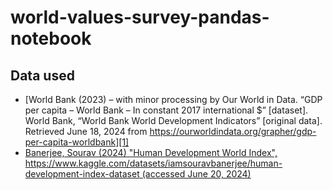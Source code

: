 # world-values-survey-pandas-notebook

## Data used
- [World Bank (2023) – with minor processing by Our World in Data. “GDP per capita – World Bank – In constant 2017 international $” [dataset]. World Bank, “World Bank World Development Indicators” [original data]. Retrieved June 18, 2024 from https://ourworldindata.org/grapher/gdp-per-capita-worldbank][1]
- [Banerjee, Sourav (2024) "Human Development World Index", https://www.kaggle.com/datasets/iamsouravbanerjee/human-development-index-dataset (accessed June 20, 2024)][2]

[1]: https://ourworldindata.org/grapher/gdp-per-capita-worldbank
[2]: https://www.kaggle.com/datasets/iamsouravbanerjee/human-development-index-dataset
